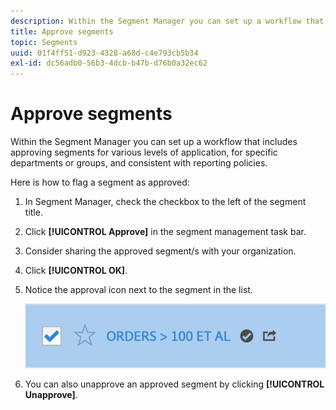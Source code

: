 ```yaml
---
description: Within the Segment Manager you can set up a workflow that includes approving segments for various levels of application, for specific departments or groups, and consistent with reporting policies.
title: Approve segments
topic: Segments
uuid: 01f4ff51-d923-4328-a68d-c4e793cb5b34
exl-id: dc56adb0-56b3-4dcb-b47b-d76b0a32ec62
---
```

# Approve segments

Within the Segment Manager you can set up a workflow that includes approving segments for various levels of application, for specific departments or groups, and consistent with reporting policies.

Here is how to flag a segment as approved:

1. In Segment Manager, check the checkbox to the left of the segment title.
1. Click **[!UICONTROL Approve]** in the segment management task bar.
1. Consider sharing the approved segment/s with your organization.
1. Click **[!UICONTROL OK]**.
1. Notice the approval icon next to the segment in the list.

   ![](assets/seg_approved.png)

1. You can also unapprove an approved segment by clicking **[!UICONTROL Unapprove]**.
